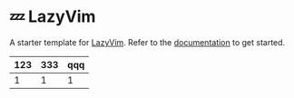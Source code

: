 # 💤 LazyVim

A starter template for [LazyVim](https://github.com/LazyVim/LazyVim).
Refer to the [documentation](https://lazyvim.github.io/installation) to get started.

| 123 | 333 | qqq |
| --- | --- | --- |
| 1   | 1   | 1   |
